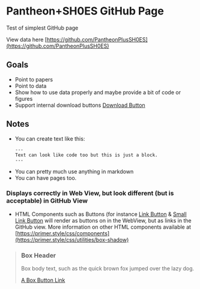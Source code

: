# Pantheon+SH0ES GitHub Page

Test of simplest GitHub page

View data here [https://github.com/PantheonPlusSH0ES](https://github.com/PantheonPlusSH0ES)

## Goals

* Point to papers
* Point to data
* Show how to use data properly and maybe provide a bit of code or figures
* Support internal download buttons <a class="btn btn-sm" href="https://raw.githubusercontent.com/PantheonPlusSH0ES/DataRelease/main/test.txt" role="button" download>Download Button</a> 


## Notes
* You can create text like this:
  ```
  ---
  Text can look like code too but this is just a block.
  ---
  ```
* You can pretty much use anything in markdown
* You can have pages too. 



### Displays correctly in Web View, but look different (but is acceptable) in GitHub View
* HTML Components such as Buttons (for instance <a class="btn mr2" href="#url" role="button">Link Button</a> & <a class="btn btn-sm" href="#url" role="button">Small Link Button</a> will render as buttons on in the WebView, but as links in the GitHub view. More information on other HTML components available at [https://primer.style/css/components](https://primer.style/css/utilities/box-shadow)
<blockquote>
<div class="col-6">
  <div class="Box box-shadow">
    <div class="Box-row">
      <h3 class="m-0">Box Header</h3>
    </div>
    <div class="Box-row">
      <p class="mb-0 text-gray">
        Box body text, such as the quick brown fox jumped over the lazy dog.
      </p>
    </div>
    <div class="Box-row">
      <a class="btn btn-primary btn-block" href="#url" role="button" name="Box Link Button">A Box Button Link</a>
    </div>
  </div>
</div>
</blockquote>




